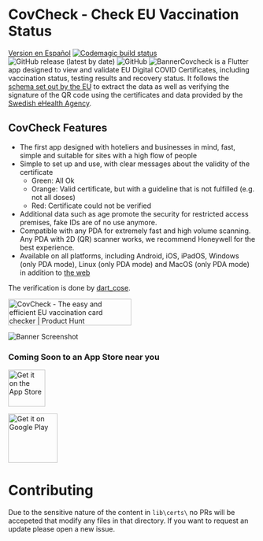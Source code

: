 # CovCheck - Check EU Vaccination Status
[Version en Español](https://github.com/aguilaair/covid-certificate-checker/blob/main/README-ES.md)
[![Codemagic build status](https://api.codemagic.io/apps/61ae30a600c5fee93a2b32db/61af835df16a5919d7c363fc/status_badge.svg)](https://codemagic.io/apps/61ae30a600c5fee93a2b32db/61af835df16a5919d7c363fc/latest_build) ![GitHub release (latest by date)](https://img.shields.io/github/v/release/aguilaair/covid-certificate-checker) ![GitHub](https://img.shields.io/github/license/aguilaair/covid-certificate-checker)
![Banner](https://raw.githubusercontent.com/aguilaair/covid-certificate-checker/main/assets/promo/banner-en.svg)Covcheck is a Flutter app designed to view and validate EU Digital COVID Certificates, including vaccination status, testing results and recovery status. It follows the [schema set out by the EU](https://ec.europa.eu/health/sites/health/files/ehealth/docs/covid-certificate_json_specification_en.pdf) to extract the data as well as verifying the signature of the QR code using the certificates and data provided by the [Swedish eHealth Agency](https://dgcg.covidbevis.se/tp/).

## CovCheck Features
- The first app designed with hoteliers and businesses in mind, fast, simple and suitable for sites with a high flow of people
- Simple to set up and use, with clear messages about the validity of the certificate
  - Green: All Ok
  - Orange: Valid certificate, but with a guideline that is not fulfilled (e.g. not all doses)
  - Red: Certificate could not be verified
- Additional data such as age promote the security for restricted access premises, fake IDs are of no use anymore.
- Compatible with any PDA for extremely fast and high volume scanning. Any PDA with 2D (QR) scanner works, we recommend Honeywell for the best experience.
- Available on all platforms, including Android, iOS, iPadOS, Windows (only PDA mode), Linux (only PDA mode) and MacOS (only PDA mode) in addition to [the web](https://covcheck.eduardom.dev)

The verification is done by [dart_cose](https://pub.dev/packages/dart_cose).

<a href="https://www.producthunt.com/posts/covcheck?utm_source=badge-featured&utm_medium=badge&utm_souce=badge-covcheck" target="_blank"><img src="https://api.producthunt.com/widgets/embed-image/v1/featured.svg?post_id=328045&theme=dark" alt="CovCheck - The easy and efficient EU vaccination card checker | Product Hunt" style="width: 250px; height: 54px;" width="250" height="54" /></a>

![Banner Screenshot](https://raw.githubusercontent.com/aguilaair/covid-certificate-checker/main/assets/promo/Banner%20Main.png)

### Coming Soon to an App Store near you
<a href='#'><img alt='Get it on the App Store' src='https://www.pngmart.com/files/10/Download-On-The-App-Store-PNG-Photos.png' height=75/></a> 

<a href='https://play.google.com/store/apps/details?id=dev.eduardom.covcheck&pcampaignid=pcampaignidMKT-Other-global-all-co-prtnr-py-PartBadge-Mar2515-1'><img alt='Get it on Google Play' src='https://play.google.com/intl/en_us/badges/static/images/badges/en_badge_web_generic.png' height=100/></a>

# Contributing
Due to the sensitive nature of the content in `lib\certs\` no PRs will be accepeted that modify any files in that directory. If you want to request an update please open a new issue.

